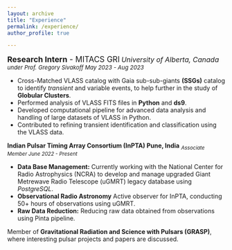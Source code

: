 ```yaml
---
layout: archive
title: "Experience"
permalink: /experience/
author_profile: true

---
```

**<font size="4">Research Intern</font>**<font size="4"> - MITACS GRI</font>
*<font size="3">University of Alberta, Canada</font>*  
*<font size="2">under Prof. Gregory Sivakoff </font>*
*<font size="2">May 2023 - Aug 2023</font>*  
  * Cross-Matched VLASS catalog with Gaia sub-sub-giants **(SSGs)** catalog to identify *transient* and variable events, to help
further in the study of **Globular Clusters**.
  * Performed analysis of VLASS FITS files in **Python** and **ds9**.
  * Developed computational pipeline for advanced data analysis and handling of large datasets of VLASS in Python.
  * Contributed to refining transient identification and classification using the VLASS data.

**Indian Pulsar Timing Array Consortium (InPTA) Pune, India**
<sub>*Associate Member June 2022 - Present*</sub>
  * **Data Base Management:** Currently working with the National Center for Radio Astrophysics (NCRA) to develop and
manage upgraded Giant Metrewave Radio Telescope (uGMRT) legacy database using *PostgreSQL*.
  * **Observational Radio Astronomy** Active observer for InPTA, conducting 50+ hours of observations using uGMRT.
  * **Raw Data Reduction:** Reducing raw data obtained from observations using Pinta pipeline.
 
Member of **Gravitational Radiation and Science with Pulsars (GRASP)**, where interesting pulsar projects and papers are
discussed.

